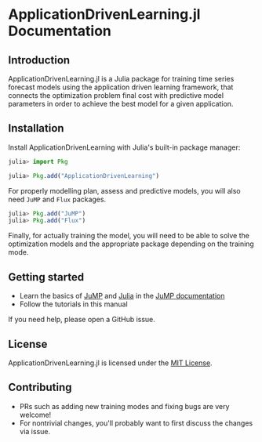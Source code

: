 # ApplicationDrivenLearning.jl Documentation

## Introduction

ApplicationDrivenLearning.jl is a Julia package for training time series forecast models using the application driven learning framework, that connects the optimization problem final cost with predictive model parameters in order to achieve the best model for a given application.

## Installation

Install ApplicationDrivenLearning with Julia's built-in package manager:

```julia
julia> import Pkg

julia> Pkg.add("ApplicationDrivenLearning")
```

For properly modelling plan, assess and predictive models, you will also need `JuMP` and `Flux` packages.

```julia
julia> Pkg.add("JuMP")
julia> Pkg.add("Flux")
```

Finally, for actually training the model, you will need to be able to solve the optimization models and the appropriate package depending on the training mode.

## Getting started

- Learn the basics of [JuMP](https://jump.dev/JuMP.jl/stable/tutorials/getting_started/getting_started_with_JuMP/) and [Julia](https://jump.dev/JuMP.jl/stable/tutorials/getting_started/getting_started_with_julia/) in the [JuMP documentation](https://jump.dev/JuMP.jl/stable/)
- Follow the tutorials in this manual

If you need help, please open a GitHub issue.

## License

ApplicationDrivenLearning.jl is licensed under the [MIT License](https://github.com/LAMPSPUC/ApplicationDrivenLearning.jl/blob/main/LICENSE).

## Contributing

* PRs such as adding new training modes and fixing bugs are very welcome!
* For nontrivial changes, you'll probably want to first discuss the changes via issue.